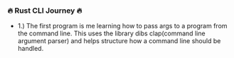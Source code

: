 ### 🔥 Rust CLI Journey 🔥
- 1.) The first program is me learning how to pass args to a program from the command line. This uses the library dibs clap(command line argument parser) and helps structure how a command line should be handled.
